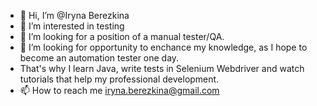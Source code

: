 - 👋 Hi, I’m @Iryna Berezkina
- 👀 I’m interested in testing
- 🌱 I’m looking for a position of a manual tester/QA.
- 💞️ I’m looking for opportunity to enchance my knowledge, as I hope to become an automation tester one day.
-  That's why I learn Java, write tests in Selenium Webdriver and watch tutorials that help my professional development.  
- 📫 How to reach me iryna.berezkina@gmail.com


